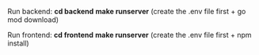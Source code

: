 Run backend:
**cd backend**
**make runserver** (create the .env file first + go mod download)

Run frontend:
**cd frontend**
**make runserver** (create the .env file first + npm install)
